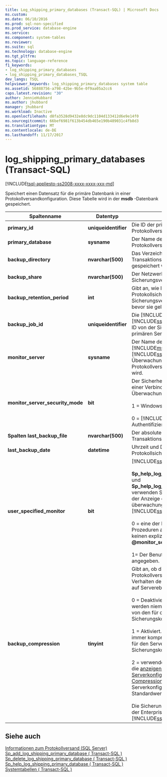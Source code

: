 ```yaml
---
title: Log_shipping_primary_databases (Transact-SQL) | Microsoft Docs
ms.custom: 
ms.date: 06/10/2016
ms.prod: sql-non-specified
ms.prod_service: database-engine
ms.service: 
ms.component: system-tables
ms.reviewer: 
ms.suite: sql
ms.technology: database-engine
ms.tgt_pltfrm: 
ms.topic: language-reference
f1_keywords:
- log_shipping_primary_databases
- log_shipping_primary_databases_TSQL
dev_langs: TSQL
helpviewer_keywords: log_shipping_primary_databases system table
ms.assetid: 56888756-a798-42be-9b5e-0f9aa05a2cc6
caps.latest.revision: "30"
author: JennieHubbard
ms.author: jhubbard
manager: jhubbard
ms.workload: Inactive
ms.openlocfilehash: d8fa3528d9432e8dc9dc1104d133412d6e9e14f0
ms.sourcegitcommit: 66bef6981f613b454db465e190b489031c4fb8d3
ms.translationtype: MT
ms.contentlocale: de-DE
ms.lasthandoff: 11/17/2017
---
```

# <a name="logshippingprimarydatabases-transact-sql"></a>log_shipping_primary_databases (Transact-SQL)
[!INCLUDE[tsql-appliesto-ss2008-xxxx-xxxx-xxx-md](../../includes/tsql-appliesto-ss2008-xxxx-xxxx-xxx-md.md)]

  Speichert einen Datensatz für die primäre Datenbank in einer Protokollversandkonfiguration. Diese Tabelle wird in der **msdb** -Datenbank gespeichert.  
  
|Spaltenname|Datentyp|Description|  
|-----------------|---------------|-----------------|  
|**primary_id**|**uniqueidentifier**|Die ID der primären Datenbank für die Protokollversandkonfiguration.|  
|**primary_database**|**sysname**|Der Name der primären Datenbank in der Protokollversandkonfiguration|  
|**backup_directory**|**nvarchar(500)**|Das Verzeichnis, in dem die Dateien der Transaktionsprotokollsicherung gespeichert werden.|  
|**backup_share**|**nvarchar(500)**|Der Netzwerk- oder UNC-Pfad zum Sicherungsverzeichnis.|  
|**backup_retention_period**|**int**|Gibt an, wie lange (in Minuten) eine Protokollsicherungsdatei im Sicherungsverzeichnis aufbewahrt wird, bevor sie gelöscht wird.|  
|**backup_job_id**|**uniqueidentifier**|Die [!INCLUDE[msCoName](../../includes/msconame-md.md)] [!INCLUDE[ssNoVersion](../../includes/ssnoversion-md.md)] -Agent-Auftrags-ID von der Sicherungsauftrag auf dem primären Server zugeordnet.|  
|**monitor_server**|**sysname**|Der Name der Instanz von der [!INCLUDE[msCoName](../../includes/msconame-md.md)] [!INCLUDE[ssDEnoversion](../../includes/ssdenoversion-md.md)] als Überwachungsserver in der Protokollversandkonfiguration verwendet wird.|  
|**monitor_server_security_mode**|**bit**|Der Sicherheitsmodus, der zum Herstellen einer Verbindung mit dem Überwachungsserver verwendet wird.<br /><br /> 1 = Windows-Authentifizierung<br /><br /> 0 = [!INCLUDE[ssNoVersion](../../includes/ssnoversion-md.md)] Authentifizierung.|  
|**Spalten last_backup_file**|**nvarchar(500)**|Der absolute Pfad der jüngsten Transaktionsprotokollsicherung.|  
|**last_backup_date**|**datetime**|Uhrzeit und Datum des letzten Protokollsicherungsvorgangs.|  
|**user_specified_monitor**|**bit**|[!INCLUDE[ssInternalOnly](../../includes/ssinternalonly-md.md)]<br /><br /> **Sp_help_log_shipping_primary_database** und **Sp_help_log_shipping_secondary_primary** verwenden Sie diese Spalte zum Steuern der Anzeige der überwachungseinstellungen in [!INCLUDE[ssManStudioFull](../../includes/ssmanstudiofull-md.md)].<br /><br /> 0 = eine der beiden gespeicherten Prozeduren aufrufen, der Benutzer hat keinen expliziten Wert für die  **@monitor_server**  Parameter.<br /><br /> 1= Der Benutzer hat einen expliziten Wert angegeben.|  
|**backup_compression**|**tinyint**|Gibt an, ob die Protokollversandkonfiguration das Verhalten der Sicherungskomprimierung auf Serverebene überschreibt.<br /><br /> 0 = Deaktiviert. Protokollsicherungen werden niemals komprimiert, unabhängig von den für den Server konfigurierten Sicherungskomprimierungseinstellungen.<br /><br /> 1 = Aktiviert. Protokollsicherungen werden immer komprimiert, unabhängig von den für den Server konfigurierten Sicherungskomprimierungseinstellungen.<br /><br /> 2 = verwendet die Serverkonfiguration für die [anzeigen oder Konfigurieren der Serverkonfigurationsoption backup Compression Default](../../database-engine/configure-windows/view-or-configure-the-backup-compression-default-server-configuration-option.md) Serverkonfigurationsoption. Dies ist der Standardwert.<br /><br /> Die Sicherungskomprimierung wird nur in der Enterprise Edition von [!INCLUDE[ssNoVersion](../../includes/ssnoversion-md.md)]unterstützt.|  
  
## <a name="see-also"></a>Siehe auch  
 [Informationen zum Protokollversand &#40;SQL Server&#41;](../../database-engine/log-shipping/about-log-shipping-sql-server.md)   
 [Sp_add_log_shipping_primary_database &#40; Transact-SQL &#41;](../../relational-databases/system-stored-procedures/sp-add-log-shipping-primary-database-transact-sql.md)   
 [Sp_delete_log_shipping_primary_database &#40; Transact-SQL &#41;](../../relational-databases/system-stored-procedures/sp-delete-log-shipping-primary-database-transact-sql.md)   
 [Sp_help_log_shipping_primary_database &#40; Transact-SQL &#41;](../../relational-databases/system-stored-procedures/sp-help-log-shipping-primary-database-transact-sql.md)   
 [Systemtabellen &#40; Transact-SQL &#41;](../../relational-databases/system-tables/system-tables-transact-sql.md)  
  
  
